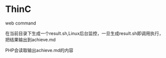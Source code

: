 # ThinC
web command

在当前目录下生成一个result.sh,Linux后台监控，一旦生成result.sh即调用执行，把结果输出到achieve.md

PHP会读取输出achieve.md的内容
